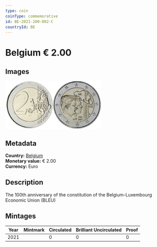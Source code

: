 ```yaml
---
type: coin
coinType: commemorative
id: BE-2021-200-002-C
countryId: BE
---
```


# Belgium € 2.00

## Images

<img src="../../Images/common-2007-200.png" height="150" alt="Front image"><img src="Images/BE-2021-200-002.png" height="150" alt="Back image">

## Metadata

**Country:** [Belgium](../../Countries/Belgium/index.md)\
**Monetary value:** € 2.00\
**Currency:** Euro

## Description
The 100th anniversary of the constitution of the Belgium-Luxembourg Economic Union (BLEU)

## Mintages

| Year | Mintmark | Circulated | Brilliant Uncirculated | Proof |
| ---- | -------- | ---------- | ---------------------- | ----- |
| 2021 | | 0 | 0 | 0 |
